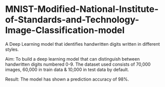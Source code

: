 # MNIST-Modified-National-Institute-of-Standards-and-Technology-Image-Classification-model
A Deep Learning model that identifies handwritten digits written in different styles.

Aim: To build a deep learning model that can distinguish between handwritten digits numbered 0-9. The dataset used consists of 70,000 images, 60,000 in train data & 10,000 in test data by default.

Result: The model has shown a prediction accuracy of 98%.
